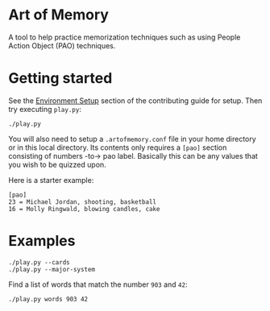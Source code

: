 # Art of Memory

A tool to help practice memorization techniques such as using People Action Object (PAO) techniques.

# Getting started

See the [Environment Setup](CONTRIBUTING.md) section of the contributing guide for setup.
Then try executing `play.py`:

    ./play.py

You will also need to setup a `.artofmemory.conf` file in your home directory or in this
local directory. Its contents only requires a `[pao]` section consisting of numbers -to->
pao label. Basically this can be any values that you wish to be quizzed upon.

Here is a starter example:

    [pao]
    23 = Michael Jordan, shooting, basketball
    16 = Molly Ringwald, blowing candles, cake

# Examples

    ./play.py --cards
    ./play.py --major-system

Find a list of words that match the number `903` and `42`:

    ./play.py words 903 42
